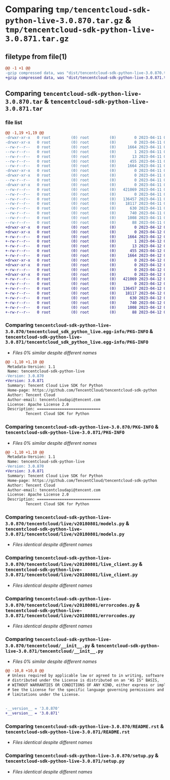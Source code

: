 # Comparing `tmp/tencentcloud-sdk-python-live-3.0.870.tar.gz` & `tmp/tencentcloud-sdk-python-live-3.0.871.tar.gz`

## filetype from file(1)

```diff
@@ -1 +1 @@
-gzip compressed data, was "dist/tencentcloud-sdk-python-live-3.0.870.tar", last modified: Tue Apr 11 03:42:17 2023, max compression
+gzip compressed data, was "dist/tencentcloud-sdk-python-live-3.0.871.tar", last modified: Wed Apr 12 00:29:07 2023, max compression
```

## Comparing `tencentcloud-sdk-python-live-3.0.870.tar` & `tencentcloud-sdk-python-live-3.0.871.tar`

### file list

```diff
@@ -1,19 +1,19 @@
-drwxr-xr-x   0 root         (0) root         (0)        0 2023-04-11 03:42:17.000000 tencentcloud-sdk-python-live-3.0.870/
-drwxr-xr-x   0 root         (0) root         (0)        0 2023-04-11 03:42:17.000000 tencentcloud-sdk-python-live-3.0.870/tencentcloud_sdk_python_live.egg-info/
--rw-r--r--   0 root         (0) root         (0)     1664 2023-04-11 03:42:17.000000 tencentcloud-sdk-python-live-3.0.870/tencentcloud_sdk_python_live.egg-info/PKG-INFO
--rw-r--r--   0 root         (0) root         (0)        1 2023-04-11 03:42:17.000000 tencentcloud-sdk-python-live-3.0.870/tencentcloud_sdk_python_live.egg-info/dependency_links.txt
--rw-r--r--   0 root         (0) root         (0)       13 2023-04-11 03:42:17.000000 tencentcloud-sdk-python-live-3.0.870/tencentcloud_sdk_python_live.egg-info/top_level.txt
--rw-r--r--   0 root         (0) root         (0)      455 2023-04-11 03:42:17.000000 tencentcloud-sdk-python-live-3.0.870/tencentcloud_sdk_python_live.egg-info/SOURCES.txt
--rw-r--r--   0 root         (0) root         (0)     1664 2023-04-11 03:42:17.000000 tencentcloud-sdk-python-live-3.0.870/PKG-INFO
-drwxr-xr-x   0 root         (0) root         (0)        0 2023-04-11 03:42:17.000000 tencentcloud-sdk-python-live-3.0.870/tencentcloud/
-drwxr-xr-x   0 root         (0) root         (0)        0 2023-04-11 03:42:17.000000 tencentcloud-sdk-python-live-3.0.870/tencentcloud/live/
--rw-r--r--   0 root         (0) root         (0)        0 2023-04-11 03:42:17.000000 tencentcloud-sdk-python-live-3.0.870/tencentcloud/live/__init__.py
-drwxr-xr-x   0 root         (0) root         (0)        0 2023-04-11 03:42:17.000000 tencentcloud-sdk-python-live-3.0.870/tencentcloud/live/v20180801/
--rw-r--r--   0 root         (0) root         (0)   421069 2023-04-11 03:42:17.000000 tencentcloud-sdk-python-live-3.0.870/tencentcloud/live/v20180801/models.py
--rw-r--r--   0 root         (0) root         (0)        0 2023-04-11 03:42:17.000000 tencentcloud-sdk-python-live-3.0.870/tencentcloud/live/v20180801/__init__.py
--rw-r--r--   0 root         (0) root         (0)   136457 2023-04-11 03:42:17.000000 tencentcloud-sdk-python-live-3.0.870/tencentcloud/live/v20180801/live_client.py
--rw-r--r--   0 root         (0) root         (0)    18117 2023-04-11 03:42:17.000000 tencentcloud-sdk-python-live-3.0.870/tencentcloud/live/v20180801/errorcodes.py
--rw-r--r--   0 root         (0) root         (0)      630 2023-04-11 03:42:17.000000 tencentcloud-sdk-python-live-3.0.870/tencentcloud/__init__.py
--rw-r--r--   0 root         (0) root         (0)      740 2023-04-11 03:42:17.000000 tencentcloud-sdk-python-live-3.0.870/README.rst
--rw-r--r--   0 root         (0) root         (0)     1008 2023-04-11 03:42:17.000000 tencentcloud-sdk-python-live-3.0.870/setup.py
--rw-r--r--   0 root         (0) root         (0)       88 2023-04-11 03:42:17.000000 tencentcloud-sdk-python-live-3.0.870/setup.cfg
+drwxr-xr-x   0 root         (0) root         (0)        0 2023-04-12 00:29:07.000000 tencentcloud-sdk-python-live-3.0.871/
+drwxr-xr-x   0 root         (0) root         (0)        0 2023-04-12 00:29:07.000000 tencentcloud-sdk-python-live-3.0.871/tencentcloud_sdk_python_live.egg-info/
+-rw-r--r--   0 root         (0) root         (0)     1664 2023-04-12 00:29:07.000000 tencentcloud-sdk-python-live-3.0.871/tencentcloud_sdk_python_live.egg-info/PKG-INFO
+-rw-r--r--   0 root         (0) root         (0)        1 2023-04-12 00:29:07.000000 tencentcloud-sdk-python-live-3.0.871/tencentcloud_sdk_python_live.egg-info/dependency_links.txt
+-rw-r--r--   0 root         (0) root         (0)       13 2023-04-12 00:29:07.000000 tencentcloud-sdk-python-live-3.0.871/tencentcloud_sdk_python_live.egg-info/top_level.txt
+-rw-r--r--   0 root         (0) root         (0)      455 2023-04-12 00:29:07.000000 tencentcloud-sdk-python-live-3.0.871/tencentcloud_sdk_python_live.egg-info/SOURCES.txt
+-rw-r--r--   0 root         (0) root         (0)     1664 2023-04-12 00:29:07.000000 tencentcloud-sdk-python-live-3.0.871/PKG-INFO
+drwxr-xr-x   0 root         (0) root         (0)        0 2023-04-12 00:29:07.000000 tencentcloud-sdk-python-live-3.0.871/tencentcloud/
+drwxr-xr-x   0 root         (0) root         (0)        0 2023-04-12 00:29:07.000000 tencentcloud-sdk-python-live-3.0.871/tencentcloud/live/
+-rw-r--r--   0 root         (0) root         (0)        0 2023-04-12 00:29:07.000000 tencentcloud-sdk-python-live-3.0.871/tencentcloud/live/__init__.py
+drwxr-xr-x   0 root         (0) root         (0)        0 2023-04-12 00:29:07.000000 tencentcloud-sdk-python-live-3.0.871/tencentcloud/live/v20180801/
+-rw-r--r--   0 root         (0) root         (0)   421069 2023-04-12 00:29:07.000000 tencentcloud-sdk-python-live-3.0.871/tencentcloud/live/v20180801/models.py
+-rw-r--r--   0 root         (0) root         (0)        0 2023-04-12 00:29:07.000000 tencentcloud-sdk-python-live-3.0.871/tencentcloud/live/v20180801/__init__.py
+-rw-r--r--   0 root         (0) root         (0)   136457 2023-04-12 00:29:07.000000 tencentcloud-sdk-python-live-3.0.871/tencentcloud/live/v20180801/live_client.py
+-rw-r--r--   0 root         (0) root         (0)    18117 2023-04-12 00:29:07.000000 tencentcloud-sdk-python-live-3.0.871/tencentcloud/live/v20180801/errorcodes.py
+-rw-r--r--   0 root         (0) root         (0)      630 2023-04-12 00:29:07.000000 tencentcloud-sdk-python-live-3.0.871/tencentcloud/__init__.py
+-rw-r--r--   0 root         (0) root         (0)      740 2023-04-12 00:29:07.000000 tencentcloud-sdk-python-live-3.0.871/README.rst
+-rw-r--r--   0 root         (0) root         (0)     1008 2023-04-12 00:29:07.000000 tencentcloud-sdk-python-live-3.0.871/setup.py
+-rw-r--r--   0 root         (0) root         (0)       88 2023-04-12 00:29:07.000000 tencentcloud-sdk-python-live-3.0.871/setup.cfg
```

### Comparing `tencentcloud-sdk-python-live-3.0.870/tencentcloud_sdk_python_live.egg-info/PKG-INFO` & `tencentcloud-sdk-python-live-3.0.871/tencentcloud_sdk_python_live.egg-info/PKG-INFO`

 * *Files 0% similar despite different names*

```diff
@@ -1,10 +1,10 @@
 Metadata-Version: 1.1
 Name: tencentcloud-sdk-python-live
-Version: 3.0.870
+Version: 3.0.871
 Summary: Tencent Cloud Live SDK for Python
 Home-page: https://github.com/TencentCloud/tencentcloud-sdk-python
 Author: Tencent Cloud
 Author-email: tencentcloudapi@tencent.com
 License: Apache License 2.0
 Description: ============================
         Tencent Cloud SDK for Python
```

### Comparing `tencentcloud-sdk-python-live-3.0.870/PKG-INFO` & `tencentcloud-sdk-python-live-3.0.871/PKG-INFO`

 * *Files 0% similar despite different names*

```diff
@@ -1,10 +1,10 @@
 Metadata-Version: 1.1
 Name: tencentcloud-sdk-python-live
-Version: 3.0.870
+Version: 3.0.871
 Summary: Tencent Cloud Live SDK for Python
 Home-page: https://github.com/TencentCloud/tencentcloud-sdk-python
 Author: Tencent Cloud
 Author-email: tencentcloudapi@tencent.com
 License: Apache License 2.0
 Description: ============================
         Tencent Cloud SDK for Python
```

### Comparing `tencentcloud-sdk-python-live-3.0.870/tencentcloud/live/v20180801/models.py` & `tencentcloud-sdk-python-live-3.0.871/tencentcloud/live/v20180801/models.py`

 * *Files identical despite different names*

### Comparing `tencentcloud-sdk-python-live-3.0.870/tencentcloud/live/v20180801/live_client.py` & `tencentcloud-sdk-python-live-3.0.871/tencentcloud/live/v20180801/live_client.py`

 * *Files identical despite different names*

### Comparing `tencentcloud-sdk-python-live-3.0.870/tencentcloud/live/v20180801/errorcodes.py` & `tencentcloud-sdk-python-live-3.0.871/tencentcloud/live/v20180801/errorcodes.py`

 * *Files identical despite different names*

### Comparing `tencentcloud-sdk-python-live-3.0.870/tencentcloud/__init__.py` & `tencentcloud-sdk-python-live-3.0.871/tencentcloud/__init__.py`

 * *Files 0% similar despite different names*

```diff
@@ -10,8 +10,8 @@
 # Unless required by applicable law or agreed to in writing, software
 # distributed under the License is distributed on an "AS IS" BASIS,
 # WITHOUT WARRANTIES OR CONDITIONS OF ANY KIND, either express or implied.
 # See the License for the specific language governing permissions and
 # limitations under the License.
 
 
-__version__ = '3.0.870'
+__version__ = '3.0.871'
```

### Comparing `tencentcloud-sdk-python-live-3.0.870/README.rst` & `tencentcloud-sdk-python-live-3.0.871/README.rst`

 * *Files identical despite different names*

### Comparing `tencentcloud-sdk-python-live-3.0.870/setup.py` & `tencentcloud-sdk-python-live-3.0.871/setup.py`

 * *Files identical despite different names*

